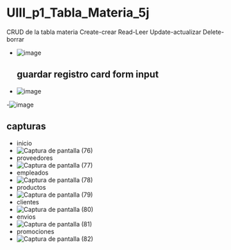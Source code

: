 # UIII_p1_Tabla_Materia_5j
CRUD de la tabla  materia  Create-crear Read-Leer Update-actualizar Delete-borrar
- ![image](https://github.com/user-attachments/assets/58418ee6-b37f-4b83-89db-5649995051e9)
  ## guardar registro card form input
- ![image](https://github.com/user-attachments/assets/3b87e63e-2770-4021-b39d-b7ddfcad3497)

-![image](https://github.com/user-attachments/assets/920aae92-0982-41f7-a5e8-6c5c520b92fd)
## capturas
- inicio
- ![Captura de pantalla (76)](https://github.com/user-attachments/assets/124b1ecd-8c33-4dee-ab77-31626cdeac07)
- proveedores
- ![Captura de pantalla (77)](https://github.com/user-attachments/assets/bc74c326-8274-46cf-93bc-251eafd1a240)
- empleados
- ![Captura de pantalla (78)](https://github.com/user-attachments/assets/3ac90f0c-b3e4-4cd1-829c-6ab9012f4d56)
- productos
- ![Captura de pantalla (79)](https://github.com/user-attachments/assets/4119a0f5-a393-43a2-9c09-8336335c3c13)
- clientes
- ![Captura de pantalla (80)](https://github.com/user-attachments/assets/7befb76e-d5b5-4ef6-b7b3-f996542ea521)
- envios
- ![Captura de pantalla (81)](https://github.com/user-attachments/assets/c5dfe5fe-3a38-499a-ac95-f8e1653fe5cf)
- promociones
- ![Captura de pantalla (82)](https://github.com/user-attachments/assets/7cb88a25-9c9e-44a1-a81b-ee020506cda6)

